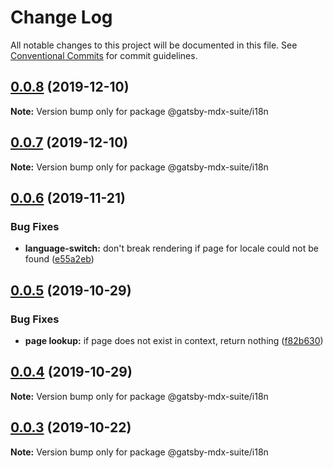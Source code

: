 # Change Log

All notable changes to this project will be documented in this file.
See [Conventional Commits](https://conventionalcommits.org) for commit guidelines.

## [0.0.8](https://github.com/axe312ger/gatsby-mdx-suite/compare/@gatsby-mdx-suite/i18n@0.0.7...@gatsby-mdx-suite/i18n@0.0.8) (2019-12-10)

**Note:** Version bump only for package @gatsby-mdx-suite/i18n





## [0.0.7](https://github.com/axe312ger/gatsby-mdx-suite/compare/@gatsby-mdx-suite/i18n@0.0.6...@gatsby-mdx-suite/i18n@0.0.7) (2019-12-10)

**Note:** Version bump only for package @gatsby-mdx-suite/i18n





## [0.0.6](https://github.com/axe312ger/gatsby-mdx-suite/compare/@gatsby-mdx-suite/i18n@0.0.5...@gatsby-mdx-suite/i18n@0.0.6) (2019-11-21)


### Bug Fixes

* **language-switch:** don't break rendering if page for locale could not be found ([e55a2eb](https://github.com/axe312ger/gatsby-mdx-suite/commit/e55a2eb9e25b40e71ad8728ab7e302283a770cdc))





## [0.0.5](https://github.com/axe312ger/gatsby-mdx-suite/compare/@gatsby-mdx-suite/i18n@0.0.4...@gatsby-mdx-suite/i18n@0.0.5) (2019-10-29)


### Bug Fixes

* **page lookup:** if page does not exist in context, return nothing ([f82b630](https://github.com/axe312ger/gatsby-mdx-suite/commit/f82b6302018c1a3e681736c3334c44f4b36bd2a6))





## [0.0.4](https://github.com/axe312ger/gatsby-mdx-suite/compare/@gatsby-mdx-suite/i18n@0.0.3...@gatsby-mdx-suite/i18n@0.0.4) (2019-10-29)

**Note:** Version bump only for package @gatsby-mdx-suite/i18n





## [0.0.3](https://github.com/axe312ger/gatsby-mdx-suite/compare/@gatsby-mdx-suite/i18n@0.0.2...@gatsby-mdx-suite/i18n@0.0.3) (2019-10-22)

**Note:** Version bump only for package @gatsby-mdx-suite/i18n

